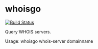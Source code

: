 # whoisgo

[![Build Status](https://travis-ci.org/dothiv/whoisgo.svg?branch=master)](https://travis-ci.org/dothiv/whoisgo)

Query WHOIS servers.

Usage: whoisgo whois-server domainname
